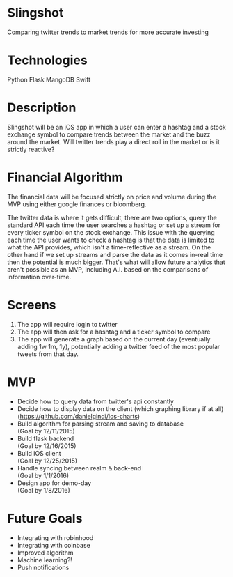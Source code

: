 # Slingshot
Comparing twitter trends to market trends for more accurate investing

# Technologies
Python
Flask
MangoDB
Swift

# Description
Slingshot will be an iOS app in which a user can enter a hashtag and a stock exchange symbol to compare trends between the market and the buzz around the market. Will twitter trends play a direct roll in the market or is it strictly reactive?

# Financial Algorithm
The financial data will be focused strictly on price and volume during the MVP using either google finances or bloomberg.

The twitter data is where it gets difficult, there are two options, query the standard API each time the user searches a hashtag or set up a stream for every ticker symbol on the stock exchange. This issue with the querying each time the user wants to check a hashtag is that the data is limited to what the API provides, which isn't a time-reflective as a stream. On the other hand if we set up streams and parse the data as it comes in-real time then the potential is much bigger. That's what will allow future analytics that aren't possible as an MVP, including A.I. based on the comparisons of information over-time.

# Screens
1. The app will require login to twitter
2. The app will then ask for a hashtag and a ticker symbol to compare
3. The app will generate a graph based on the current day (eventually adding 1w 1m, 1y), potentially adding a twitter feed of the most popular tweets from that day.


# MVP
- Decide how to query data from twitter's api constantly  
- Decide how to display data on the client (which graphing library if at all) (https://github.com/danielgindi/ios-charts)  
- Build algorithm for parsing stream and saving to database  
(Goal by 12/11/2015)  
- Build flask backend  
(Goal by 12/16/2015)  
- Build iOS client  
(Goal by 12/25/2015)  
- Handle syncing between realm & back-end  
(Goal by 1/1/2016)  
- Design app for demo-day  
(Goal by 1/8/2016)  

# Future Goals
- Integrating with robinhood  
- Integrating with coinbase  
- Improved algorithm  
- Machine learning?!
- Push notifications
